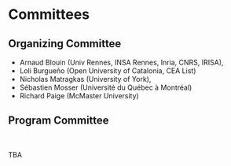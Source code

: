 # Committees

## Organizing Committee

  - Arnaud Blouin (Univ Rennes, INSA Rennes, Inria, CNRS, IRISA),
  - Loli Burgueño (Open University of Catalonia, CEA List)
  - Nicholas Matragkas (University of York),
  - Sébastien Mosser (Université du Québec à Montréal)
  - Richard Paige (McMaster University)


## Program Committee

<br />

TBA
